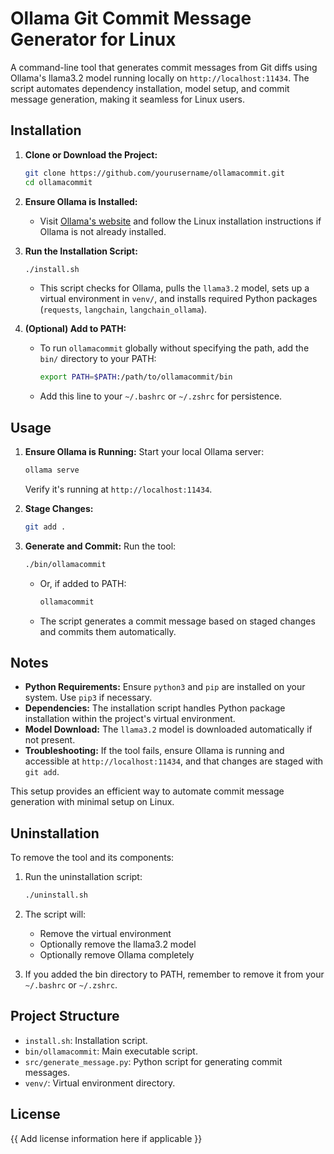 # Ollama Git Commit Message Generator for Linux

A command-line tool that generates commit messages from Git diffs using Ollama's llama3.2 model running locally on `http://localhost:11434`. The script automates dependency installation, model setup, and commit message generation, making it seamless for Linux users.

## Installation

1. **Clone or Download the Project:**
   ```bash
   git clone https://github.com/yourusername/ollamacommit.git
   cd ollamacommit
   ```

2. **Ensure Ollama is Installed:**
   - Visit [Ollama's website](https://ollama.com) and follow the Linux installation instructions if Ollama is not already installed.

3. **Run the Installation Script:**
   ```bash
   ./install.sh
   ```
   - This script checks for Ollama, pulls the `llama3.2` model, sets up a virtual environment in `venv/`, and installs required Python packages (`requests`, `langchain`, `langchain_ollama`).

4. **(Optional) Add to PATH:**
   - To run `ollamacommit` globally without specifying the path, add the `bin/` directory to your PATH:
     ```bash
     export PATH=$PATH:/path/to/ollamacommit/bin
     ```
   - Add this line to your `~/.bashrc` or `~/.zshrc` for persistence.

## Usage

1. **Ensure Ollama is Running:**
   Start your local Ollama server:
   ```bash
   ollama serve
   ```
   Verify it's running at `http://localhost:11434`.

2. **Stage Changes:**
   ```bash
   git add .
   ```

3. **Generate and Commit:**
   Run the tool:
   ```bash
   ./bin/ollamacommit
   ```
   - Or, if added to PATH:
     ```bash
     ollamacommit
     ```
   - The script generates a commit message based on staged changes and commits them automatically.

## Notes

- **Python Requirements:** Ensure `python3` and `pip` are installed on your system. Use `pip3` if necessary.
- **Dependencies:** The installation script handles Python package installation within the project's virtual environment.
- **Model Download:** The `llama3.2` model is downloaded automatically if not present.
- **Troubleshooting:** If the tool fails, ensure Ollama is running and accessible at `http://localhost:11434`, and that changes are staged with `git add`.

This setup provides an efficient way to automate commit message generation with minimal setup on Linux.

## Uninstallation

To remove the tool and its components:

1. Run the uninstallation script:
   ```bash
   ./uninstall.sh
   ```

2. The script will:
   - Remove the virtual environment
   - Optionally remove the llama3.2 model
   - Optionally remove Ollama completely

3. If you added the bin directory to PATH, remember to remove it from your `~/.bashrc` or `~/.zshrc`.

## Project Structure

- `install.sh`: Installation script.
- `bin/ollamacommit`: Main executable script.
- `src/generate_message.py`: Python script for generating commit messages.
- `venv/`: Virtual environment directory.

## License

{{ Add license information here if applicable }}

